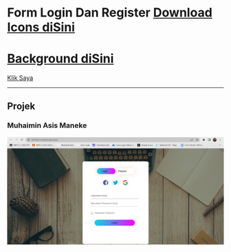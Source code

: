 # Form Login Dan Register [Download Icons diSini](https://www.svgrepo.com/)
# [Background diSini](https://unsplash.com/@retrosupply)
[Klik Saya](https://imin-code.github.io/Login-dan-Formulir-Pendaftaran/)
___________________________________________________________
## Projek
### Muhaimin Asis Maneke

 

![preview img](/view.png)













